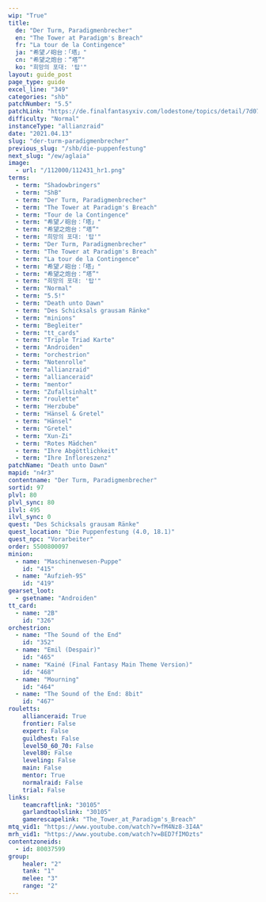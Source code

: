 ```yaml
---
wip: "True"
title:
  de: "Der Turm, Paradigmenbrecher"
  en: "The Tower at Paradigm's Breach"
  fr: "La tour de la Contingence"
  ja: "希望ノ砲台：「塔」"
  cn: "希望之炮台：“塔”"
  ko: "희망의 포대: '탑'"
layout: guide_post
page_type: guide
excel_line: "349"
categories: "shb"
patchNumber: "5.5"
patchLink: "https://de.finalfantasyxiv.com/lodestone/topics/detail/7d07ef7004a06eb37fdd43449cf35acbd5302650"
difficulty: "Normal"
instanceType: "allianzraid"
date: "2021.04.13"
slug: "der-turm-paradigmenbrecher"
previous_slug: "/shb/die-puppenfestung"
next_slug: "/ew/aglaia"
image:
  - url: "/112000/112431_hr1.png"
terms:
  - term: "Shadowbringers"
  - term: "ShB"
  - term: "Der Turm, Paradigmenbrecher"
  - term: "The Tower at Paradigm's Breach"
  - term: "Tour de la Contingence"
  - term: "希望ノ砲台：「塔」"
  - term: "希望之炮台：“塔”"
  - term: "희망의 포대: '탑'"
  - term: "Der Turm, Paradigmenbrecher"
  - term: "The Tower at Paradigm's Breach"
  - term: "La tour de la Contingence"
  - term: "希望ノ砲台：「塔」"
  - term: "希望之炮台：“塔”"
  - term: "희망의 포대: '탑'"
  - term: "Normal"
  - term: "5.5!"
  - term: "Death unto Dawn"
  - term: "Des Schicksals grausam Ränke"
  - term: "minions"
  - term: "Begleiter"
  - term: "tt_cards"
  - term: "Triple Triad Karte"
  - term: "Androiden"
  - term: "orchestrion"
  - term: "Notenrolle"
  - term: "allianzraid"
  - term: "allianceraid"
  - term: "mentor"
  - term: "Zufallsinhalt"
  - term: "roulette"
  - term: "Herzbube"
  - term: "Hänsel & Gretel"
  - term: "Hänsel"
  - term: "Gretel"
  - term: "Xun-Zi"
  - term: "Rotes Mädchen"
  - term: "Ihre Abgöttlichkeit"
  - term: "Ihre Infloreszenz"
patchName: "Death unto Dawn"
mapid: "n4r3"
contentname: "Der Turm, Paradigmenbrecher"
sortid: 97
plvl: 80
plvl_sync: 80
ilvl: 495
ilvl_sync: 0
quest: "Des Schicksals grausam Ränke"
quest_location: "Die Puppenfestung (4.0, 18.1)"
quest_npc: "Vorarbeiter"
order: 5500800097
minion:
  - name: "Maschinenwesen-Puppe"
    id: "415"
  - name: "Aufzieh-9S"
    id: "419"
gearset_loot:
  - gsetname: "Androiden"
tt_card:
  - name: "2B"
    id: "326"
orchestrion:
  - name: "The Sound of the End"
    id: "352"
  - name: "Emil (Despair)"
    id: "465"
  - name: "Kainé (Final Fantasy Main Theme Version)"
    id: "468"
  - name: "Mourning"
    id: "464"
  - name: "The Sound of the End: 8bit"
    id: "467"
rouletts:
    allianceraid: True
    frontier: False
    expert: False
    guildhest: False
    level50_60_70: False
    level80: False
    leveling: False
    main: False
    mentor: True
    normalraid: False
    trial: False
links:
    teamcraftlink: "30105"
    garlandtoolslink: "30105"
    gamerescapelink: "The_Tower_at_Paradigm's_Breach"
mtq_vid1: "https://www.youtube.com/watch?v=fM4Nz8-3I4A"
mrh_vid1: "https://www.youtube.com/watch?v=BED7fIMOzts"
contentzoneids:
  - id: 80037599
group:
    healer: "2"
    tank: "1"
    melee: "3"
    range: "2"
---
```


